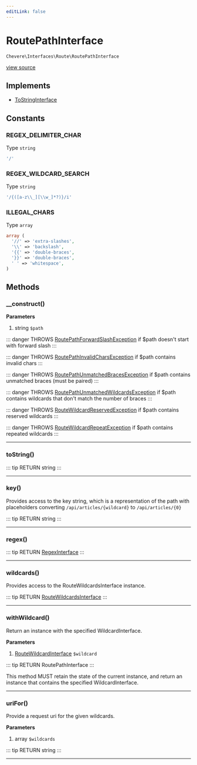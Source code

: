 ```yaml
---
editLink: false
---
```


# RoutePathInterface

`Chevere\Interfaces\Route\RoutePathInterface`

[view source](https://github.com/chevere/chevere/blob/master/interfaces/Route/RoutePathInterface.php)

## Implements

- [ToStringInterface](../To/ToStringInterface.md)

## Constants

### REGEX_DELIMITER_CHAR

Type `string`

```php
'/'
```

### REGEX_WILDCARD_SEARCH

Type `string`

```php
'/{([a-z\\_][\\w_]*?)}/i'
```

### ILLEGAL_CHARS

Type `array`

```php
array (
  '//' => 'extra-slashes',
  '\\' => 'backslash',
  '{{' => 'double-braces',
  '}}' => 'double-braces',
  ' ' => 'whitespace',
)
```

## Methods

### __construct()

**Parameters**

1. string `$path`

::: danger THROWS
[RoutePathForwardSlashException](../../Exceptions/Route/RoutePathForwardSlashException.md)
if $path doesn't start with forward slash
:::

::: danger THROWS
[RoutePathInvalidCharsException](../../Exceptions/Route/RoutePathInvalidCharsException.md)
if $path contains invalid chars
:::

::: danger THROWS
[RoutePathUnmatchedBracesException](../../Exceptions/Route/RoutePathUnmatchedBracesException.md)
if $path contains unmatched braces (must be paired)
:::

::: danger THROWS
[RoutePathUnmatchedWildcardsException](../../Exceptions/Route/RoutePathUnmatchedWildcardsException.md)
if $path contains wildcards that don't match the number of braces
:::

::: danger THROWS
[RouteWildcardReservedException](../../Exceptions/Route/RouteWildcardReservedException.md)
if $path contains reserved wildcards
:::

::: danger THROWS
[RouteWildcardRepeatException](../../Exceptions/Route/RouteWildcardRepeatException.md)
if $path contains repeated wildcards
:::

---

### toString()

::: tip RETURN
string
:::

---

### key()

Provides access to the key string, which is a representation of the path
with placeholders converting `/api/articles/{wildcard}` to `/api/articles/{0}`

::: tip RETURN
string
:::

---

### regex()

::: tip RETURN
[RegexInterface](../Regex/RegexInterface.md)
:::

---

### wildcards()

Provides access to the RouteWildcardsInterface instance.

::: tip RETURN
[RouteWildcardsInterface](./RouteWildcardsInterface.md)
:::

---

### withWildcard()

Return an instance with the specified WildcardInterface.

**Parameters**

1. [RouteWildcardInterface](./RouteWildcardInterface.md) `$wildcard`

::: tip RETURN
RoutePathInterface
:::

This method MUST retain the state of the current instance, and return
an instance that contains the specified WildcardInterface.

---

### uriFor()

Provide a request uri for the given wildcards.

**Parameters**

1. array `$wildcards`

::: tip RETURN
string
:::

---
